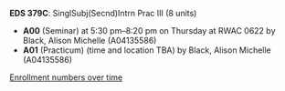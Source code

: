 **EDS 379C**: SinglSubj(Secnd)Intrn Prac III (8 units)

- **A00** (Seminar) at 5:30 pm–8:20 pm on Thursday at RWAC 0622 by Black, Alison Michelle (A04135586)
- **A01** (Practicum) (time and location TBA) by Black, Alison Michelle (A04135586)

[Enrollment numbers over time](./EDS379C.tsv)
